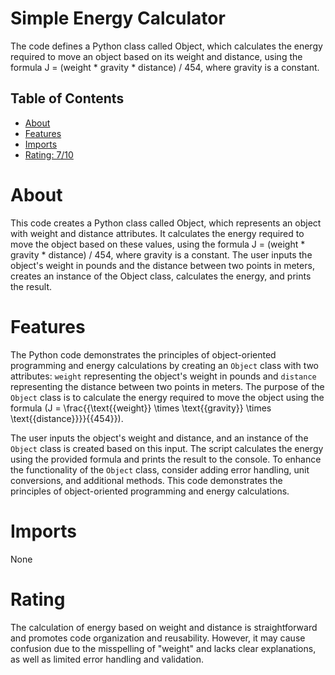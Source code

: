 # Simple Energy Calculator

The code defines a Python class called Object, which calculates the energy required to move an object based on its weight and distance, using the formula J = (weight * gravity * distance) / 454, where gravity is a constant.

## Table of Contents

- [About](#about)
- [Features](#features)
- [Imports](#Imports)
- [Rating: 7/10](#Rating)

# About

This code creates a Python class called Object, which represents an object with weight and distance attributes. It calculates the energy required to move the object based on these values, using the formula J = (weight * gravity * distance) / 454, where gravity is a constant. The user inputs the object's weight in pounds and the distance between two points in meters, creates an instance of the Object class, calculates the energy, and prints the result.

# Features

The Python code demonstrates the principles of object-oriented programming and energy calculations by creating an `Object` class with two attributes: `weight` representing the object's weight in pounds and `distance` representing the distance between two points in meters. The purpose of the `Object` class is to calculate the energy required to move the object using the formula \(J = \frac{{\text{{weight}} \times \text{{gravity}} \times \text{{distance}}}}{{454}}\).

The user inputs the object's weight and distance, and an instance of the `Object` class is created based on this input. The script calculates the energy using the provided formula and prints the result to the console. To enhance the functionality of the `Object` class, consider adding error handling, unit conversions, and additional methods. This code demonstrates the principles of object-oriented programming and energy calculations.

# Imports

None

# Rating

The calculation of energy based on weight and distance is straightforward and promotes code organization and reusability. However, it may cause confusion due to the misspelling of "weight" and lacks clear explanations, as well as limited error handling and validation.
